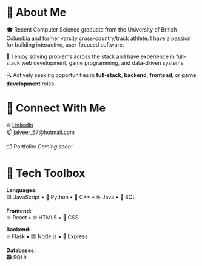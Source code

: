 # 🚀 About Me  
🎓 Recent Computer Science graduate from the University of British Columbia and former varsity cross-country/track athlete. I have a passion for building interactive, user-focused software.

🧠 I enjoy solving problems across the stack and have experience in full-stack web development, game programming, and data-driven systems.

🔍 Actively seeking opportunities in **full-stack**, **backend**, **frontend**, or **game development** roles.

# 🔗 Connect With Me  
🌐 [LinkedIn](https://www.linkedin.com/in/jaiveertiwana/)  
📫 jaiveer_67@hotmail.com

🗂️ Portfolio: *Coming soon!*

# 🧰 Tech Toolbox  
**Languages:**  
🟨 JavaScript • 🐍 Python • 💠 C++ • ☕ Java • 🧮 SQL  

**Frontend:**  
⚛️ React • 🌐 HTML5 • 🎨 CSS  

**Backend:**  
🔥 Flask • 🟦 Node.js • 🚂 Express  

**Databases:**  
🗃️ SQLit
